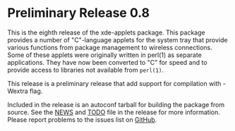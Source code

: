 [xde-applets -- release notes.  2020-02-11]: #

Preliminary Release 0.8
=======================

This is the eighth release of the xde-applets package.  This package
provides a number of "C"-language applets for the system tray that
provide various functions from package management to wireless
connections.  Some of these applets were originally written in perl(1)
as separate applications.  They have now been converted to "C" for speed
and to provide access to libraries not available from `perl(1)`.

This release is a preliminary release that add support for compilation
with -Wextra flag.

Included in the release is an autoconf tarball for building the package
from source.  See the [NEWS](NEWS) and [TODO](TODO) file in the release
for more information.  Please report problems to the issues list on
[GitHub](https://github.com/bbidulock/xde-applets/issues).


[ vim: set ft=markdown sw=4 tw=72 nocin nosi fo+=tcqlorn spell: ]: #
